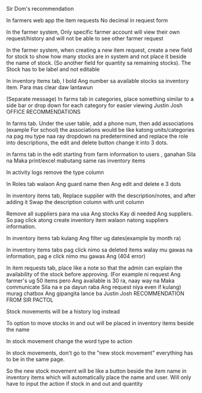 Sir Dom's recommendation 

In farmers web app the item requests No decimal in request form 

In the farmer system, Only specific farmer account will view their own request/history and will not be able to see other farmer request

In the farmer system, when creating a new item request, create a new field for stock to show how many stocks are in system and not place it beside the name of stock. (So another field for quantity sa remaining stocks). The Stock has to be label and not editable 

In inventory items tab, I bold Ang number sa available stocks sa inventory item. Para mas clear daw lantawun

(Separate message)
In farms tab in categories, place something similar to a side bar or drop down for each category for easier viewing
Justin Josh
OFFICE RECOMMENDATIONS 

In farms tab. Under the user table, add a phone num, then add associations (example For school) the associations would be like katong units/categories na pag mu type naa ray dropdown na predetermined and replace the role into descriptions, the edit and delete button change it into 3 dots.

in farms tab in the edit starting from farm information to users , ganahan Sila na Maka print/excel mabutang same ras inventory items 

In activity logs remove the type column

In Roles tab walaon Ang guard name then Ang edit and delete e 3 dots

In inventory items tab, Replace supplier with the description/notes, and after adding it Swap the description column with unit column

Remove all suppliers para ma usa Ang stocks Kay di needed Ang suppliers. So pag click atong create inventory item walaon natong suppliers information.

In inventory items tab kulang Ang filter ug dates(example by month ra)

In inventory items tabs pag click nimo sa deleted items walay mu gawas na information, pag e click nimo mu gawas Ang (404 error)

In item requests tab, place like a note so that the admin can explain the availability of the stock before approving. (For example ni request Ang farmer's ug 50 items pero Ang available is 30 ra, naay way na Maka communicate Sila na e pa dayun raba Ang request niya even if kulang) murag chatbox Ang gipangita lance ba
Justin Josh
RECOMMENDATION FROM SIR PACTOL

Stock movements will be a history log instead


To option to move stocks in and out will be placed in inventory items beside the name


In stock movement change the word type to action


In stock movements, don't go to the "new stock movement" everything has to be in the same page. 


So the new stock movement will be like a button beside the item name in inventory items which will automatically place the name and user. Will only have to input the action if stock in and out and quantity
